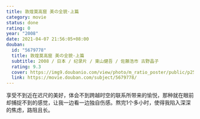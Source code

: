 ```yaml
---
title: 敦煌莫高窟 美の全貌·上篇
category: movie
status: done
rating: 0
year: "2008"
date: 2021-04-07 21:56:05+08:00
douban:
  id: "5679778"
  title: 敦煌莫高窟 美の全貌·上篇
  subtitle: 2008 / 日本 / 纪录片 / 東山健吾 / 佐藤浩市 古野晶子
  rating: 9.3
  cover: https://img9.doubanio.com/view/photo/m_ratio_poster/public/p2510189754.jpg
  link: https://movie.douban.com/subject/5679778/
---
```


享受不到近在迟尺的美好，体会不到跨越时空的联系所带来的愉悦，那种就在眼前却捕捉不到的感觉，让我一边看一边独自伤感。熬完1个多小时，使得我陷入深深的焦虑，路阻且长。
